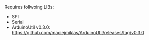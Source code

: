 Requires follwoing LIBs:
* SPI
* Serial
* ArduinoUtil v0.3.0: https://github.com/maciejmiklas/ArduinoUtil/releases/tag/v0.3.0
